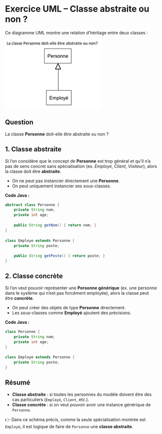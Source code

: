 # Exercice UML – Classe abstraite ou non ?

Ce diagramme UML montre une relation d’héritage entre deux classes :

![Relation](image.png)

## Question
La classe **Personne** doit-elle être abstraite ou non ?

## 1. Classe abstraite
Si l’on considère que le concept de **Personne** est trop général et qu’il n’a pas de sens concret sans spécialisation (ex. *Employé*, *Client*, *Visiteur*), alors la classe doit être **abstraite**.
- On ne peut pas instancier directement une **Personne**.
- On peut uniquement instancier ses sous-classes.

**Code Java :**
  ```java
  abstract class Personne {
      private String nom;
      private int age;

      public String getNom() { return nom; }
  }

  class Employe extends Personne {
      private String poste;

      public String getPoste() { return poste; }
  }
  ```

## 2. Classe concrète

Si l’on veut pouvoir représenter une **Personne générique** (ex. une personne dans le système qui n’est pas forcément employée), alors la classe peut être **concrète**.

* On peut créer des objets de type **Personne** directement.
* Les sous-classes comme **Employé** ajoutent des précisions.

**Code Java :**

  ```java
  class Personne {
      private String nom;
      private int age;
  }

  class Employe extends Personne {
      private String poste;
  }
  ```

## Résumé

* **Classe abstraite** : si toutes les personnes du modèle doivent être des cas particuliers (`Employé`, `Client`, etc.).
* **Classe concrète** : si on veut pouvoir avoir une instance générique de `Personne`.

👉 Dans ce schéma précis, comme la seule spécialisation montrée est `Employé`, il est logique de faire de `Personne` une **classe abstraite**.
